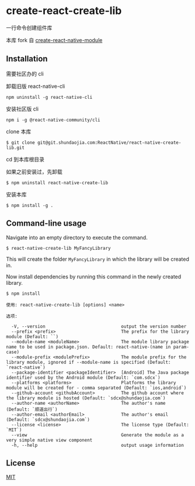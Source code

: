 # create-react-create-lib

一行命令创建组件库

本库 fork 自 [create-react-native-module](https://github.com/brodybits/create-react-native-module)

## Installation

需要社区办的 cli

卸载旧版 react-native-cli

```
npm uninstall -g react-native-cli

```

安装社区版 cli

```
npm i -g @react-native-community/cli
```

clone 本库

```
$ git clone git@git.shundaojia.com:ReactNative/react-native-create-lib.git
```

cd 到本库根目录

如果之前安装过，先卸载

```
$ npm uninstall react-native-create-lib
```

安装本库

```
$ npm install -g .
```

## Command-line usage

Navigate into an empty directory to execute the command.

```
$ react-native-create-lib MyFancyLibrary
```

This will create the folder `MyFancyLibrary` in which the library will be created in.

Now install dependencies by running this command in the newly created library.

```
$ npm install
```

```
使用: react-native-create-lib [options] <name>

选项:

  -V, --version                             output the version number
  --prefix <prefix>                         The prefix for the library module (Default: ``)
  --module-name <moduleName>                The module library package name to be used in package.json. Default: react-native-(name in param-case)
  --module-prefix <modulePrefix>            The module prefix for the library module, ignored if --module-name is specified (Default: `react-native`)
  --package-identifier <packageIdentifier>  [Android] The Java package identifier used by the Android module (Default: `com.sdcx`)
  --platforms <platforms>                   Platforms the library module will be created for - comma separated (Default: `ios,android`)
  --github-account <githubAccount>          The github account where the library module is hosted (Default: `sdcx@shundaojia.com`)
  --author-name <authorName>                The author's name (Default: `顺道出行`)
  --author-email <authorEmail>              The author's email (Default: `sdcx@shundaojia.com`)
  --license <license>                       The license type (Default: `MIT`)
  --view                                    Generate the module as a very simple native view component
  -h, --help                                output usage information
```

## License

[MIT](./LICENSE)
